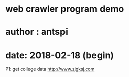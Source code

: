 # web crawler program demo
# author : antspi
# date: 2018-02-18 (begin)

P1: get college data
http://www.zjgksj.com


